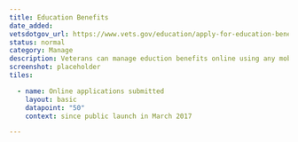 ```yaml
---
title: Education Benefits
date_added:
vetsdotgov_url: https://www.vets.gov/education/apply-for-education-benefits/appliation/1995
status: normal
category: Manage
description: Veterans can manage eduction benefits online using any mobile device
screenshot: placeholder
tiles:

  - name: Online applications submitted
    layout: basic
    datapoint: "50"
    context: since public launch in March 2017

---
```

